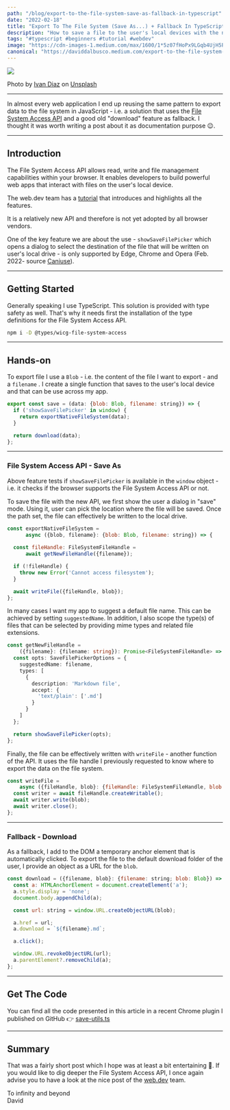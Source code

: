 ```yaml
---
path: "/blog/export-to-the-file-system-save-as-fallback-in-typescript"
date: "2022-02-18"
title: "Export To The File System (Save As...) + Fallback In TypeScript"
description: "How to save a file to the user's local devices with the new File System Access API and a fallback for incompatible browsers."
tags: "#typescript #beginners #tutorial #webdev"
image: "https://cdn-images-1.medium.com/max/1600/1*5z07fHoPx9LGqb4UjH5PYg.jpeg"
canonical: "https://daviddalbusco.medium.com/export-to-the-file-system-save-as-fallback-in-typescript-6561eba853cb"
---
```

![](https://zhx6p-eqaaa-aaaai-abbrq-cai.raw.ic0.app/images/ivan-diaz-gcynzrxspce-unsplash-copie.jpg?token=7d3dab62-3d70-4541-a9f6-8057f0dda373)

Photo by [Ivan Diaz](https://unsplash.com/@ivvndiaz?utm_source=unsplash&utm_medium=referral&utm_content=creditCopyText) on [Unsplash](https://unsplash.com/s/photos/download?utm_source=unsplash&utm_medium=referral&utm_content=creditCopyText)

* * *

In almost every web application I end up reusing the same pattern to export data to the file system in JavaScript - i.e. a solution that uses the [File System Access API](https://developer.mozilla.org/en-US/docs/Web/API/File_System_Access_API) and a good old "download" feature as fallback. I thought it was worth writing a post about it as documentation purpose 😉.

* * *

## Introduction
The File System Access API allows read, write and file management capabilities within your browser. It enables developers to build powerful web apps that interact with files on the user's local device.

The web.dev team has a [tutorial](https://web.dev/file-system-access/) that introduces and highlights all the features.

It is a relatively new API and therefore is not yet adopted by all browser vendors.

One of the key feature we are about the use - `showSaveFilePicker` which opens a dialog to select the destination of the file that will be written on user's local drive - is only supported by Edge, Chrome and Opera (Feb. 2022- source [Caniuse](https://caniuse.com/?search=showSaveFilePicker)).

* * *

## Getting Started
Generally speaking I use TypeScript. This solution is provided with type safety as well. That's why it needs first the installation of the type definitions for the File System Access API.

```bash
npm i -D @types/wicg-file-system-access
```

* * *

## Hands-on
To export file I use a `Blob` - i.e. the content of the file I want to export - and a `filename` . I create a single function that saves to the user's local device and that can be use across my app.

```javascript
export const save = (data: {blob: Blob, filename: string}) => {
  if ('showSaveFilePicker' in window) {
    return exportNativeFileSystem(data);
  }

  return download(data);
};
```

* * *

### File System Access API - Save As
Above feature tests if `showSaveFilePicker` is available in the `window` object - i.e. it checks if the browser supports the File System Access API or not.

To save the file with the new API, we first show the user a dialog in "save" mode. Using it, user can pick the location where the file will be saved. Once the path set, the file can effectively be written to the local drive.

```javascript
const exportNativeFileSystem = 
      async ({blob, filename}: {blob: Blob, filename: string}) => {
  
  const fileHandle: FileSystemFileHandle = 
      await getNewFileHandle({filename});

  if (!fileHandle) {
    throw new Error('Cannot access filesystem');
  }

  await writeFile({fileHandle, blob});
};
```

In many cases I want my app to suggest a default file name. This can be achieved by setting `suggestedName`. In addition, I also scope the type(s) of files that can be selected by providing mime types and related file extensions.

```typescript
const getNewFileHandle = 
    ({filename}: {filename: string}): Promise<FileSystemFileHandle> => {
  const opts: SaveFilePickerOptions = {
    suggestedName: filename,
    types: [
      {
        description: 'Markdown file',
        accept: {
          'text/plain': ['.md']
        }
      }
    ]
  };

  return showSaveFilePicker(opts);
};
```

Finally, the file can be effectively written with `writeFile` - another function of the API. It uses the file handle I previously requested to know where to export the data on the file system.

```javascript
const writeFile = 
    async ({fileHandle, blob}: {fileHandle: FileSystemFileHandle, blob: Blob}) => {
  const writer = await fileHandle.createWritable();
  await writer.write(blob);
  await writer.close();
};
```
* * *
### Fallback - Download
As a fallback, I add to the DOM a temporary anchor element that is automatically clicked. To export the file to the default download folder of the user, I provide an object as a URL for the `blob`.

```javascript
const download = ({filename, blob}: {filename: string; blob: Blob}) => {
  const a: HTMLAnchorElement = document.createElement('a');
  a.style.display = 'none';
  document.body.appendChild(a);

  const url: string = window.URL.createObjectURL(blob);

  a.href = url;
  a.download = `${filename}.md`;

  a.click();

  window.URL.revokeObjectURL(url);
  a.parentElement?.removeChild(a);
};
```

* * *

## Get The Code
You can find all the code presented in this article in a recent Chrome plugin I published on GitHub 👉 [save-utils.ts](https://github.com/papyrs/markdown-plugin/blob/main/src/plugin/utils/save.utils.ts)

* * *

## Summary
That was a fairly short post which I hope was at least a bit entertaining 🤪. If you would like to dig deeper the File System Access API, I once again advise you to have a look at the nice post of the [web.dev](https://web.dev/file-system-access/) team.

To infinity and beyond  
David

